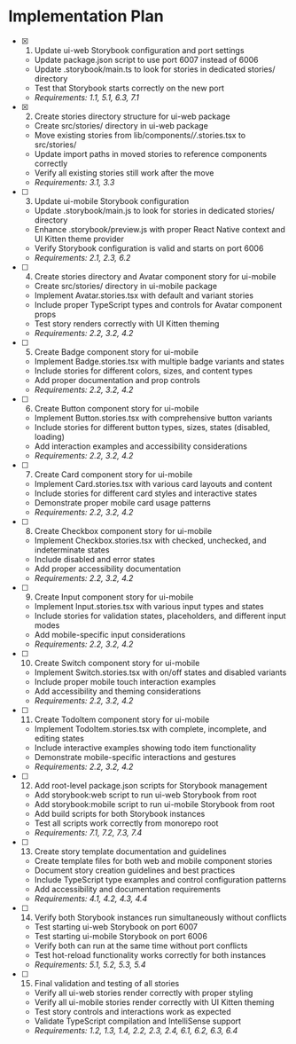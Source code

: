 # Implementation Plan

- [x] 1. Update ui-web Storybook configuration and port settings
  - Update package.json script to use port 6007 instead of 6006
  - Update .storybook/main.ts to look for stories in dedicated stories/ directory
  - Test that Storybook starts correctly on the new port
  - _Requirements: 1.1, 5.1, 6.3, 7.1_

- [x] 2. Create stories directory structure for ui-web package
  - Create src/stories/ directory in ui-web package
  - Move existing stories from lib/components/_/_.stories.tsx to src/stories/
  - Update import paths in moved stories to reference components correctly
  - Verify all existing stories still work after the move
  - _Requirements: 3.1, 3.3_

- [ ] 3. Update ui-mobile Storybook configuration
  - Update .storybook/main.js to look for stories in dedicated stories/ directory
  - Enhance .storybook/preview.js with proper React Native context and UI Kitten theme provider
  - Verify Storybook configuration is valid and starts on port 6006
  - _Requirements: 2.1, 2.3, 6.2_

- [ ] 4. Create stories directory and Avatar component story for ui-mobile
  - Create src/stories/ directory in ui-mobile package
  - Implement Avatar.stories.tsx with default and variant stories
  - Include proper TypeScript types and controls for Avatar component props
  - Test story renders correctly with UI Kitten theming
  - _Requirements: 2.2, 3.2, 4.2_

- [ ] 5. Create Badge component story for ui-mobile
  - Implement Badge.stories.tsx with multiple badge variants and states
  - Include stories for different colors, sizes, and content types
  - Add proper documentation and prop controls
  - _Requirements: 2.2, 3.2, 4.2_

- [ ] 6. Create Button component story for ui-mobile
  - Implement Button.stories.tsx with comprehensive button variants
  - Include stories for different button types, sizes, states (disabled, loading)
  - Add interaction examples and accessibility considerations
  - _Requirements: 2.2, 3.2, 4.2_

- [ ] 7. Create Card component story for ui-mobile
  - Implement Card.stories.tsx with various card layouts and content
  - Include stories for different card styles and interactive states
  - Demonstrate proper mobile card usage patterns
  - _Requirements: 2.2, 3.2, 4.2_

- [ ] 8. Create Checkbox component story for ui-mobile
  - Implement Checkbox.stories.tsx with checked, unchecked, and indeterminate states
  - Include disabled and error states
  - Add proper accessibility documentation
  - _Requirements: 2.2, 3.2, 4.2_

- [ ] 9. Create Input component story for ui-mobile
  - Implement Input.stories.tsx with various input types and states
  - Include stories for validation states, placeholders, and different input modes
  - Add mobile-specific input considerations
  - _Requirements: 2.2, 3.2, 4.2_

- [ ] 10. Create Switch component story for ui-mobile
  - Implement Switch.stories.tsx with on/off states and disabled variants
  - Include proper mobile touch interaction examples
  - Add accessibility and theming considerations
  - _Requirements: 2.2, 3.2, 4.2_

- [ ] 11. Create TodoItem component story for ui-mobile
  - Implement TodoItem.stories.tsx with complete, incomplete, and editing states
  - Include interactive examples showing todo item functionality
  - Demonstrate mobile-specific interactions and gestures
  - _Requirements: 2.2, 3.2, 4.2_

- [ ] 12. Add root-level package.json scripts for Storybook management
  - Add storybook:web script to run ui-web Storybook from root
  - Add storybook:mobile script to run ui-mobile Storybook from root
  - Add build scripts for both Storybook instances
  - Test all scripts work correctly from monorepo root
  - _Requirements: 7.1, 7.2, 7.3, 7.4_

- [ ] 13. Create story template documentation and guidelines
  - Create template files for both web and mobile component stories
  - Document story creation guidelines and best practices
  - Include TypeScript type examples and control configuration patterns
  - Add accessibility and documentation requirements
  - _Requirements: 4.1, 4.2, 4.3, 4.4_

- [ ] 14. Verify both Storybook instances run simultaneously without conflicts
  - Test starting ui-web Storybook on port 6007
  - Test starting ui-mobile Storybook on port 6006
  - Verify both can run at the same time without port conflicts
  - Test hot-reload functionality works correctly for both instances
  - _Requirements: 5.1, 5.2, 5.3, 5.4_

- [ ] 15. Final validation and testing of all stories
  - Verify all ui-web stories render correctly with proper styling
  - Verify all ui-mobile stories render correctly with UI Kitten theming
  - Test story controls and interactions work as expected
  - Validate TypeScript compilation and IntelliSense support
  - _Requirements: 1.2, 1.3, 1.4, 2.2, 2.3, 2.4, 6.1, 6.2, 6.3, 6.4_
